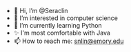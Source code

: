 - 👋 Hi, I’m @Seraclin
- 👀 I’m interested in computer science
- 🌱 I’m currently learning Python
- ✨ I'm most comfortable with Java
- 📫 How to reach me: snlin@emory.edu

<!---
Seraclin/Seraclin is a  special ✨ repository because its `README.md` (this file) appears on your GitHub profile.
You can click the Preview link to take a look at your changes.
--->
